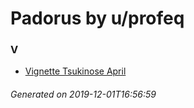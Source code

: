 # Padorus by u/profeq

### V
* [Vignette Tsukinose April](https://github.com/shadow578/Project-Padoru/blob/master/table-of-contents/characters/VignetteTsukinoseApril.md)

###### Generated on 2019-12-01T16:56:59
